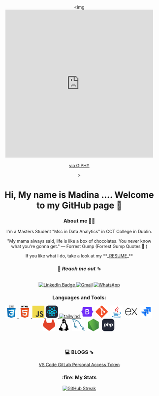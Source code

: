 
<div id="header" align="center">

<img <iframe src="https://giphy.com/embed/LaVp0AyqR5bGsC5Cbm" width="480" height="480" style="" frameBorder="0" class="giphy-embed" allowFullScreen></iframe><p><a href="https://giphy.com/gifs/pudgypenguins-lie-dev-data-doesnt-LaVp0AyqR5bGsC5Cbm">via GIPHY</a></p>></img>
<div>

<h1 align="center">Hi, My name is Madina .... Welcome to my GitHub page 🤗 </h1>
<h3 align="center">About me 👩‍💻</h3>
<p>I'm a Masters Student "Msc in Data Analytics" in CCT College in Dublin.  </p>
  <p>"My mama always said, life is like a box of chocolates. You never know what you're gonna get." — Forrest Gump (Forrest Gump Quotes 💬 )</p>
<p>If you like what I do, take a look at my **_<a href="https://drive.google.com/file/d/1wGFW7t125ahJJ5eNTKPOYLSJyzSUj4J7/view?usp=sharing" target="_blank">RESUME</a>_**  </p>

### 📧  *Reach me out* ⇘

</br>
</div>
<div id="badges" align="center">
  <a href="https://www.linkedin.com/in/madina-sagatova/">
    <img src="https://img.shields.io/badge/LinkedIn-blue?style=for-the-badge&logo=linkedin&logoColor=white" alt="LinkedIn Badge"/>
  </a>
  <a href="mailto:madisagatova@gmail.com"><img alt="Gmail" src="https://img.shields.io/badge/Gmail-EA4335.svg?style=for-the-badge&logo=Gmail&logoColor=white"></a>
  <a href="https://wa.me/+353833742979"><img alt="WhatsApp" src="https://img.shields.io/badge/WhatsApp-25D366.svg?style=for-the-badge&logo=WhatsApp&logoColor=white"></a>


<h3 align="center">Languages and Tools:</h3>
<p align="center">
  <a href="https://www.w3schools.com/css/" target="_blank" rel="noreferrer"> <img src="https://raw.githubusercontent.com/devicons/devicon/master/icons/css3/css3-original-wordmark.svg" alt="css3" width="40" height="40"/> </a> 
  <a href="https://www.w3.org/html/" target="_blank" rel="noreferrer"> <img src="https://raw.githubusercontent.com/devicons/devicon/master/icons/html5/html5-original-wordmark.svg" alt="html5" width="40" height="40"/> </a> 
  <a href="https://developer.mozilla.org/en-US/docs/Web/JavaScript" target="_blank" rel="noreferrer"> <img src="https://raw.githubusercontent.com/devicons/devicon/master/icons/javascript/javascript-original.svg" alt="javascript" width="40" height="40"/> </a>
  <a href="https://reactjs.org/" target="_blank" rel="noreferrer"> <img src="https://github.com/tandpfun/skill-icons/blob/main/icons/React-Dark.svg" alt="react" width="40" height="40"/> </a>
  <a href="https://tailwindcss.com/" target="_blank" rel="noreferrer"> <img src="https://www.vectorlogo.zone/logos/tailwindcss/tailwindcss-icon.svg" alt="tailwind" width="40" height="40"/> </a>
  <img src="https://github.com/devicons/devicon/blob/master/icons/bootstrap/bootstrap-plain.svg" title="Bootstrap" alt="Bootstrap" width="40" height="40"/>&nbsp;
<img src="https://github.com/devicons/devicon/blob/master/icons/git/git-original.svg" title="git" alt="git" width="40" height="40"/>&nbsp;
<img src="https://github.com/devicons/devicon/blob/master/icons/java/java-original.svg" title="java" alt="java" width="40" height="40"/>&nbsp;
<img src="https://github.com/devicons/devicon/blob/master/icons/express/express-original.svg" title="express" alt="express" width="40" height="40"/>&nbsp;
<img src="https://github.com/devicons/devicon/blob/master/icons/jira/jira-original.svg" title="jira" alt="jira" width="40" height="40"/>&nbsp;
<img src="https://github.com/devicons/devicon/blob/master/icons/gitlab/gitlab-plain.svg" title="gitlab" alt="gitlab" width="40" height="40"/>&nbsp;
<img src="https://github.com/devicons/devicon/blob/master/icons/linux/linux-plain.svg" title="linux" alt="linux" width="40" height="40"/>&nbsp;
<img src="https://github.com/devicons/devicon/blob/master/icons/mysql/mysql-original.svg" title="mysql" alt="mysql" width="40" height="40"/>&nbsp;
<img src="https://github.com/devicons/devicon/blob/master/icons/nodejs/nodejs-original.svg" title="nodejs" alt="nodejs" width="40" height="40"/>&nbsp;
<img src="https://github.com/tandpfun/skill-icons/blob/main/icons/PHP-Dark.svg" title="php" alt="php" width="40" height="40"/>&nbsp;</p>
</br>
<h3 align="center">💻 BLOGS ⇘</h3>
<a href="https://www.orcawise.com/blogs/vscode-gitlab-personal-access-token" target="_blank">VS Code GitLab Personal Access Token</a>
<h3 align="center">:fire: My Stats</h3>

   [![GitHub Streak](http://github-readme-streak-stats.herokuapp.com?user=madinasagatova&theme=vision-friendly-dark)](https://git.io/streak-stats) </br>

</div>

